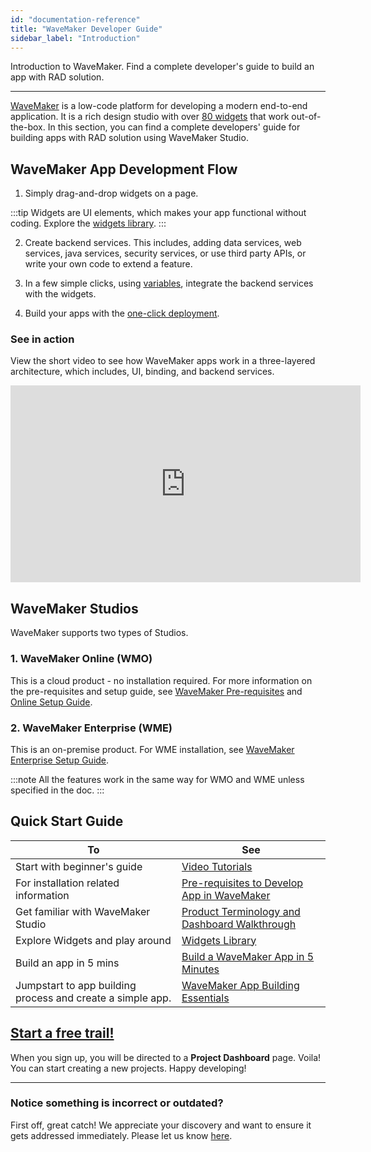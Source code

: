 ```yaml
---
id: "documentation-reference"
title: "WaveMaker Developer Guide"
sidebar_label: "Introduction"
---
```

Introduction to WaveMaker. Find a complete developer's guide to build an app with RAD solution.

---
[WaveMaker](https://www.wavemaker.com/) is a low-code platform for developing a modern end-to-end application. It is a rich design studio with over [80 widgets](/learn/app-development/widgets/widget-library) that work out-of-the-box. In this section, you can find a complete developers' guide for building apps with RAD solution using WaveMaker Studio.

## WaveMaker App Development Flow 

1. Simply drag-and-drop widgets on a page.

:::tip
Widgets are UI elements, which makes your app functional without coding. Explore the [widgets library](/learn/app-development/widgets/widget-library). 
:::

2. Create backend services. This includes, adding data services, web services, java services, security services, or use third party APIs, or write your own code to extend a feature.  

3. In a few simple clicks, using [variables](/learn/app-development/variables/variables), integrate the backend services with the widgets. 

4. Build your apps with the [one-click deployment](/learn/app-development/deployment/one-click-deployment/). 

### See in action 

View the short video to see how WaveMaker apps work in a three-layered architecture, which includes, UI, binding, and backend services.  

<iframe width="560" height="315" src="https://www.youtube.com/embed/videoseries?list=PLNlIJ337WpsjTAfNsPE-16_jaNEEJW-5L" frameborder="0" allow="autoplay; encrypted-media" allowfullscreen="allowfullscreen"></iframe>

## WaveMaker Studios
WaveMaker supports two types of Studios.  
### 1. WaveMaker Online (WMO)
This is a cloud product - no installation required. For more information on the pre-requisites and setup guide, see [WaveMaker Pre-requisites](/learn/app-development/wavemaker-overview/pre-requisites) and [Online Setup Guide](/learn/wmo-setup).

### 2. WaveMaker Enterprise (WME)
This is an on-premise product. For WME installation, see [WaveMaker Enterprise Setup Guide](/learn/installation/wavemaker-enterprise-setup-guide).

:::note
All the features work in the same way for WMO and WME unless specified in the doc. 
:::

## Quick Start Guide

|To | See |
|----|----|
|Start with beginner's guide | [Video Tutorials](/learn/tutorials) |
|For installation related information|[Pre-requisites to Develop App in WaveMaker](/learn/app-development/wavemaker-overview/pre-requisites)|
|Get familiar with WaveMaker Studio|[Product Terminology and Dashboard Walkthrough](/learn/app-development/wavemaker-overview/product-walkthrough)|
|Explore Widgets and play around|[Widgets Library](/learn/app-development/widgets/widget-library)|
|Build an app in 5 mins | [Build a WaveMaker App in 5 Minutes](https://www.youtube.com/watch?list=PLNlIJ337WpshRs-8eCubDm2vilhsloiqs&v=tLjGGJbrZ2Q)|
|Jumpstart to app building process and create a simple app.|[WaveMaker App Building Essentials](/learn/jump-start/jump-start-app-essentials/)|


## [Start a free trail!](https://www.wavemaker.com/get-started/)
When you sign up, you will be directed to a **Project Dashboard** page. Voila! You can start creating a new projects. Happy developing! 

---
### Notice something is incorrect or outdated?
First off, great catch! We appreciate your discovery and want to ensure it gets addressed immediately. Please let us know [here](https://github.com/wavemaker/docs/issues/new).